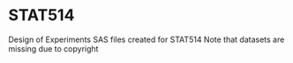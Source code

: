 # STAT514
Design of Experiments
SAS files created for STAT514
Note that datasets are missing due to copyright
